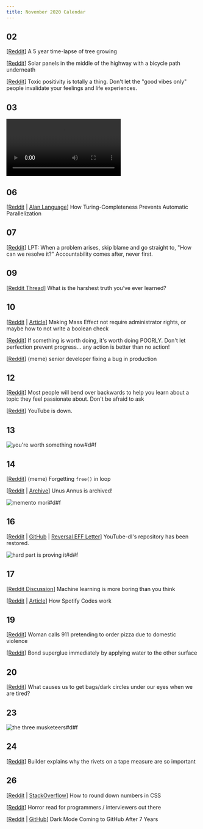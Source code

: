 ```yaml
---
title: November 2020 Calendar
---
```


## 02

[[Reddit](https://www.reddit.com/r/nextfuckinglevel/comments/jmd6co/growing_a_tree_5_year_timelapse/)] A 5 year time-lapse of tree growing

[[Reddit](https://www.reddit.com/r/Damnthatsinteresting/comments/jmln03/in_south_korea_the_solar_panels_in_the_middle_of/)] Solar panels in the middle of the highway with a bicycle path underneath

[[Reddit](https://www.reddit.com/r/LifeProTips/comments/jmlxsm/lpt_toxic_positivity_is_totally_a_thing_dont_let/)] Toxic positivity is totally a thing. Don't let the "good vibes only" people invalidate your feelings and life experiences.

## 03

![!Video#d#f](https://thumbs.gfycat.com/CreepyBasicHairstreak-mobile.mp4 "[[Reddit](https://www.reddit.com/r/WatchandLearn/comments/jml4ry/sperm_attacked_by_womans_immune_system/)] How a woman's immune system works")

## 06

[[Reddit](https://www.reddit.com/r/programming/comments/jootrl/how_turingcompleteness_prevents_automatic/) | [Alan Language](https://alan-lang.org/the-turing-completeness-problem.html)] How Turing-Completeness Prevents Automatic Parallelization

## 07

[[Reddit](https://www.reddit.com/r/LifeProTips/comments/jpiw8o/lpt_when_a_problem_arises_skip_blame_and_go/)] LPT: When a problem arises, skip blame and go straight to, "How can we resolve it?" Accountability comes after, never first.

## 09

[[Reddit Thread](https://www.reddit.com/r/AskReddit/comments/jqo3p4/serious_what_is_the_harshest_truth_youve_ever/)] What is the harshest truth you’ve ever learned?

## 10

[[Reddit](https://www.reddit.com/r/programming/comments/jr6jgs/making_mass_effect_not_require_administrator/) | [Article](https://www.me3tweaks.com/blog/modding/making-me1-not-require-admin-rights-part-2/)] Making Mass Effect not require administrator rights, or maybe how to not write a boolean check

[[Reddit](https://www.reddit.com/r/LifeProTips/comments/jr8qln/lpt_if_something_is_worth_doing_its_worth_doing/)] If something is worth doing, it's worth doing POORLY. Don't let perfection prevent progress... any action is better than no action!

[[Reddit](https://www.reddit.com/r/ProgrammerHumor/comments/jrk2ik/its_a_complete_mess_out_there/)] (meme) senior developer fixing a bug in production

## 12

[[Reddit](https://www.reddit.com/r/LifeProTips/comments/jsgxrg/lpt_most_people_will_bend_over_backwards_to_help/)] Most people will bend over backwards to help you learn about a topic they feel passionate about. Don't be afraid to ask

[[Reddit](https://www.reddit.com/r/youtube/comments/jsk2wn/youtubecom_is_down_right_now_please_keep_all/)] YouTube is down.

## 13

![you're worth something now#d#f](https://preview.redd.it/uc8slqplyzy51.jpg?width=640&crop=smart&auto=webp&s=ff3e82e525138258c55fecb721f1df318e3664e1 "[[Reddit](https://www.reddit.com/r/wholesomememes/comments/jtfrg6/watch_yourself_grow/)] Watch yourself grow")

## 14

[[Reddit](https://www.reddit.com/r/ProgrammerHumor/comments/jtnrlk/everyone_loves_pointers_right/)] (meme) Forgetting `free()` in loop

[[Reddit](https://www.reddit.com/r/DataHoarder/comments/jttcsk/unus_annus_is_archived/) | [Archive](https://archive.org/details/unus-annus)] Unus Annus is archived!

![memento mori#d#f](https://i.redd.it/7bm5hx81t7z51.png "[[Reddit](https://www.reddit.com/r/memes/comments/ju2nez/what_who_uh/)] (meme) After Unus Annus is killed")

## 16

[[Reddit](https://www.reddit.com/r/programming/comments/jv7kls/youtubedls_repository_has_been_restored/) | [GitHub](https://github.com/ytdl-org/youtube-dl) | [Reversal EFF Letter](https://github.com/github/dmca/blob/master/2020/11/2020-11-16-RIAA-reversal-effletter.pdf)] YouTube-dl's repository has been restored.

![hard part is proving it#d#f](https://preview.redd.it/gu7z6zinxiz51.jpg?width=960&crop=smart&auto=webp&s=2603df8be7fc978f26e2d51b1a342c518b1504fe "[[Reddit](https://www.reddit.com/r/clevercomebacks/comments/juzxh4/what_can_be_asserted_without_evidence_can_also_be/)] “What can be asserted without evidence can also be dismissed without evidence” - Chris Hitchens")

## 17

[[Reddit Discussion](https://www.reddit.com/r/MachineLearning/comments/jvq4jw/d_why_machine_learning_is_more_boring_than_you/)] Machine learning is more boring than you think

[[Reddit](https://www.reddit.com/r/programming/comments/jvrpvj/how_spotify_codes_work/) | [Article](https://boonepeter.github.io/posts/2020-11-10-spotify-codes/)] How Spotify Codes work

## 19

[[Reddit](https://www.reddit.com/r/nextfuckinglevel/comments/jwnysr/woman_calls_911_pretending_to_order_pizza_due_to/)] Woman calls 911 pretending to order pizza due to domestic violence

[[Reddit](https://www.reddit.com/r/LifeProTips/comments/jx355w/lpt_when_using_superglue_use_a_very_small_amount/)] Bond superglue immediately by applying water to the other surface

## 20

[[Reddit](https://www.reddit.com/r/explainlikeimfive/comments/jxmltg/eli5_what_causes_us_to_get_bagsdark_circles_under/gcxk7ul?context=3)] What causes us to get bags/dark circles under our eyes when we are tired?

## 23

![the three musketeers#d#f](https://preview.redd.it/edbn1yivww061.jpg?width=960&crop=smart&auto=webp&s=78b3b4dd48df8dbc0f9efa8201f1dc6eb27c0729 "[[Reddit](https://www.reddit.com/r/anime/comments/jzaaeo/new_my_hero_movie_is_in_production/)] New My Hero Movie in production!")

## 24

[[Reddit](https://www.reddit.com/r/Damnthatsinteresting/comments/jztwcd/builder_explains_why_the_rivets_on_a_tape_measure/)] Builder explains why the rivets on a tape measure are so important

## 26

[[Reddit](https://www.reddit.com/r/webdev/comments/k0yj3k/how_to_round_down_numbers_in_css/) | [StackOverflow](https://stackoverflow.com/questions/37754542/css-calc-round-down-with-two-decimal-cases/64921523#64921523)] How to round down numbers in CSS

[[Reddit](https://www.reddit.com/r/programminghorror/comments/k1dxx8/hmm_yes_experience_yes/)] Horror read for programmers / interviewers out there

[[Reddit](https://www.reddit.com/r/programming/comments/k16g2e/dark_mode_coming_to_github_after_7_years/) | [GitHub](https://github.com/isaacs/github/issues/66#issuecomment-733446758)] Dark Mode Coming to GitHub After 7 Years
